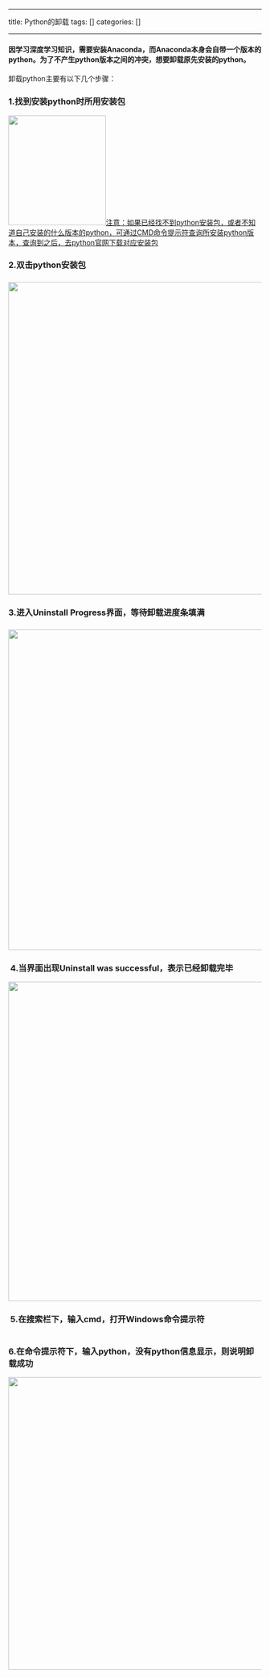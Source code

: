 
--- 
title:  Python的卸载 
tags: []
categories: [] 

---
#### 因学习深度学习知识，需要安装Anaconda，而Anaconda本身会自带一个版本的python。为了不产生python版本之间的冲突，想要卸载原先安装的python。

卸载python主要有以下几个步骤：

### 1.找到安装python时所用安装包

<img alt="" height="218" src="https://img-blog.csdnimg.cn/adf3e3bea2b145e1a55f840042aebd72.png" width="194"><u>注意：如果已经找不到python安装包，或者不知道自己安装的什么版本的python，可通过CMD命令提示符查询所安装python版本，查询到之后，去python官网下载对应安装包</u> 

### 2.双击python安装包

### <img alt="" height="621" src="https://img-blog.csdnimg.cn/48b47fe3f95d4c27abec06a4514047c5.png" width="1004">

### 3.进入Uninstall Progress界面，等待卸载进度条填满

### <img alt="" height="637" src="https://img-blog.csdnimg.cn/540174e40ada4875a40985619775e980.png" width="1026">

###  4.当界面出现Uninstall was successful，表示已经卸载完毕

<img alt="" height="635" src="https://img-blog.csdnimg.cn/1ce8d11e21994e6c8ed0cecaae8feec6.png" width="1013">

###  5.在搜索栏下，输入cmd，打开Windows命令提示符

<img alt="" src="https://img-blog.csdnimg.cn/img_convert/d344ceb59900f47cb301cd0ce951c1e1.png">

### 6.在命令提示符下，输入python，没有python信息显示，则说明卸载成功

<img alt="" height="582" src="https://img-blog.csdnimg.cn/ef6657691eb7405ea164738add326536.png" width="1105">

